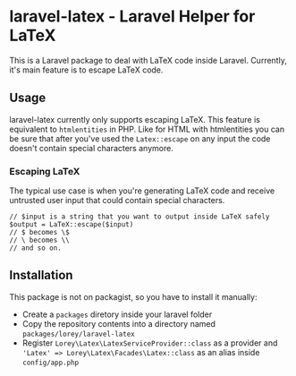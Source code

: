 # laravel-latex - Laravel Helper for LaTeX

This is a Laravel package to deal with LaTeX code inside Laravel. Currently, it's main feature is to escape LaTeX code.

## Usage

laravel-latex currently only supports escaping LaTeX. This feature is equivalent to `htmlentities` in PHP. Like for HTML with htmlentities you can be sure that after you've used the `Latex::escape` on any input the code doesn't contain special characters anymore.

### Escaping LaTeX

The typical use case is when you're generating LaTeX code and receive untrusted user input that could contain special characters.

    // $input is a string that you want to output inside LaTeX safely
    $output = LaTeX::escape($input) 
    // $ becomes \$
    // \ becomes \\
    // and so on.

## Installation

This package is not on packagist, so you have to install it manually:
* Create a `packages` diretory inside your laravel folder
* Copy the repository contents into a directory named `packages/lorey/laravel-latex`
* Register `Lorey\Latex\LatexServiceProvider::class` as a provider and `'Latex' => Lorey\Latex\Facades\Latex::class` as an alias inside `config/app.php`